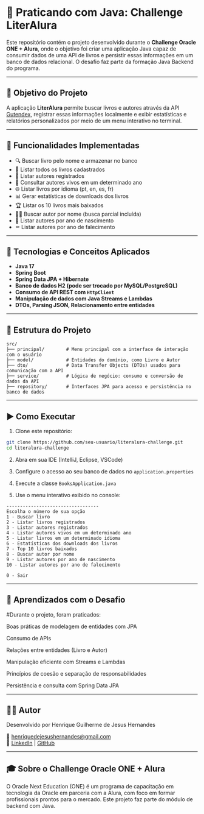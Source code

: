 # 📘 Praticando com Java: Challenge LiterAlura

Este repositório contém o projeto desenvolvido durante o **Challenge Oracle ONE + Alura**, onde o objetivo foi criar uma aplicação Java capaz de consumir dados de uma API de livros e persistir essas informações em um banco de dados relacional. O desafio faz parte da formação Java Backend do programa.

---

## 🎯 Objetivo do Projeto

A aplicação **LiterAlura** permite buscar livros e autores através da API [Gutendex](https://gutendex.com/), registrar essas informações localmente e exibir estatísticas e relatórios personalizados por meio de um menu interativo no terminal.

---

## 🚀 Funcionalidades Implementadas

- 🔍 Buscar livro pelo nome e armazenar no banco
- 📖 Listar todos os livros cadastrados
- 👤 Listar autores registrados
- 📅 Consultar autores vivos em um determinado ano
- 🌐 Listar livros por idioma (pt, en, es, fr)
- 📊 Gerar estatísticas de downloads dos livros
- 🏆 Listar os 10 livros mais baixados
- 🧑‍💼 Buscar autor por nome (busca parcial incluída)
- 👶 Listar autores por ano de nascimento
- ⚰️ Listar autores por ano de falecimento

---

## 🧪 Tecnologias e Conceitos Aplicados

- **Java 17**
- **Spring Boot**
- **Spring Data JPA + Hibernate**
- **Banco de dados H2 (pode ser trocado por MySQL/PostgreSQL)**
- **Consumo de API REST com `HttpClient`**
- **Manipulação de dados com Java Streams e Lambdas**
- **DTOs, Parsing JSON, Relacionamento entre entidades**

---

## 📂 Estrutura do Projeto

```
src/
├── principal/        # Menu principal com a interface de interação com o usuário
├── model/            # Entidades do domínio, como Livro e Autor
├── dto/              # Data Transfer Objects (DTOs) usados para comunicação com a API
├── service/          # Lógica de negócio: consumo e conversão de dados da API
├── repository/       # Interfaces JPA para acesso e persistência no banco de dados
```

---

## ▶️ Como Executar

1. Clone este repositório:

```bash
git clone https://github.com/seu-usuario/literalura-challenge.git
cd literalura-challenge
```

2. Abra em sua IDE (IntelliJ, Eclipse, VSCode)

3. Configure o acesso ao seu banco de dados no `application.properties`

4. Execute a classe `BooksApplication.java`

5. Use o menu interativo exibido no console:

```
----------------------------------
Escolha o número de sua opção
1 - Buscar livro
2 - Listar livros registrados
3 - Listar autores registrados
4 - Listar autores vivos em um determinado ano
5 - Listar livros em um determinado idioma
6 - Estatísticas dos downloads dos livros
7 - Top 10 livros baixados
8 - Buscar autor por nome
9 - Listar autores por ano de nascimento
10 - Listar autores por ano de falecimento

0 - Sair
```

---

## 🧠 Aprendizados com o Desafio

#Durante o projeto, foram praticados:

Boas práticas de modelagem de entidades com JPA

Consumo de APIs

Relações entre entidades (Livro e Autor)

Manipulação eficiente com Streams e Lambdas

Princípios de coesão e separação de responsabilidades

Persistência e consulta com Spring Data JPA

---

## 👨‍💻 Autor

Desenvolvido por Henrique Guilherme de Jesus Hernandes

📧 henriquedejesushernandes@gmail.com  
🔗 [LinkedIn](https://www.linkedin.com/in/henrique-hernandes) | [GitHub](https://github.com/HenriqueDeJesus)

---

## 🎓 Sobre o Challenge Oracle ONE + Alura
O Oracle Next Education (ONE) é um programa de capacitação em tecnologia da Oracle em parceria com a Alura, com foco em formar profissionais prontos para o mercado. Este projeto faz parte do módulo de backend com Java.


